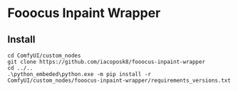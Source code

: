 # Fooocus Inpaint Wrapper

## Install

    cd ComfyUI/custom_nodes
    git clone https://github.com/iacoposk8/fooocus-inpaint-wrapper
    cd ../..
    .\python_embeded\python.exe -m pip install -r ComfyUI/custom_nodes/fooocus-inpaint-wrapper/requirements_versions.txt
